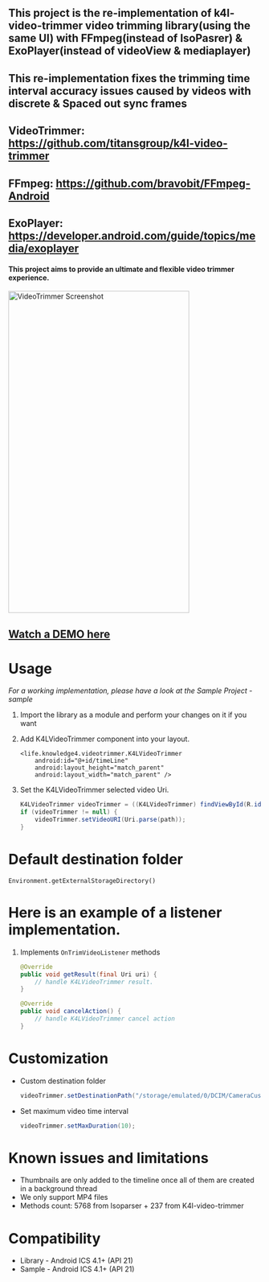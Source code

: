 

## This project is the re-implementation of k4l-video-trimmer video trimming library(using the same UI) with FFmpeg(instead of IsoPasrer) & ExoPlayer(instead of videoView & mediaplayer)

## This re-implementation fixes the trimming time interval accuracy issues caused by videos with discrete & Spaced out sync frames

## VideoTrimmer: https://github.com/titansgroup/k4l-video-trimmer
## FFmpeg: https://github.com/bravobit/FFmpeg-Android
## ExoPlayer: https://developer.android.com/guide/topics/media/exoplayer

#### This project aims to provide an ultimate and flexible video trimmer experience.

<img src="https://raw.githubusercontent.com/knowledge4life/k4l-video-trimmer/master/screenshot/screenshot.png" alt="VideoTrimmer Screenshot" width="360" height="640" />

## [Watch a DEMO here](http://gfycat.com/UnnaturalConsiderateFiddlercrab)

# Usage

*For a working implementation, please have a look at the Sample Project - sample*

1. Import the library as a module and perform your changes on it if you want
    
2. Add K4LVideoTrimmer component into your layout.

    ```
    <life.knowledge4.videotrimmer.K4LVideoTrimmer
        android:id="@+id/timeLine"
        android:layout_height="match_parent"
        android:layout_width="match_parent" />
    ```

3. Set the K4LVideoTrimmer selected video Uri.

    ```java
    K4LVideoTrimmer videoTrimmer = ((K4LVideoTrimmer) findViewById(R.id.timeLine));
    if (videoTrimmer != null) {
        videoTrimmer.setVideoURI(Uri.parse(path));
    }
    ```

# Default destination folder
    Environment.getExternalStorageDirectory()

# Here is an example of a listener implementation.

1. Implements `OnTrimVideoListener` methods

    ```java
    @Override
    public void getResult(final Uri uri) {
        // handle K4LVideoTrimmer result.
    }

    @Override
    public void cancelAction() {
        // handle K4LVideoTrimmer cancel action
    }
    ```

# Customization

* Custom destination folder
    ```java
    videoTrimmer.setDestinationPath("/storage/emulated/0/DCIM/CameraCustom/");
    ```

* Set maximum video time interval
    ```java
    videoTrimmer.setMaxDuration(10);
    ```


# Known issues and limitations
- Thumbnails are only added to the timeline once all of them are created in a background thread
- We only support MP4 files
- Methods count: 5768 from Isoparser + 237 from K4l-video-trimmer
    
# Compatibility
  
  * Library - Android ICS 4.1+ (API 21)
  * Sample - Android ICS 4.1+ (API 21)
  
  ```
